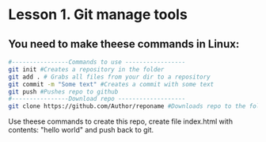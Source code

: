 # Lesson 1. Git manage tools
## You need to make theese commands in Linux:
```bash
#----------------Commands to use -----------------
git init #Creates a repository in the folder
git add . # Grabs all files from your dir to a repository
git commit -m "Some text" #Creates a commit with some text
git push #Pushes repo to github
#----------------Download repo -------------------
git clone https://github.com/Author/reponame #Downloads repo to the folder reponame
```

Use theese commands to create this repo, create file index.html with contents: "hello world" and push back to git.
